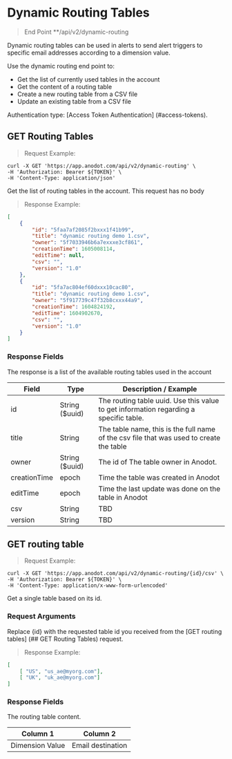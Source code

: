 # Dynamic Routing Tables

> End Point **/api/v2/dynamic-routing

Dynamic routing tables can be used in alerts to send alert triggers to specific email addresses according to a dimension value.

Use the dynamic routing end point to:

* Get the list of currently used tables in the account
* Get the content of a routing table
* Create a new routing table from a CSV file
* Update an existing table from a CSV file

Authentication type: [Access Token Authentication] (#access-tokens).

## GET Routing Tables

> Request Example: 

```shell
curl -X GET 'https://app.anodot.com/api/v2/dynamic-routing' \
-H 'Authorization: Bearer ${TOKEN}' \
-H 'Content-Type: application/json'
```

Get the list of routing tables in the account.
This request has no body

> Response Example:

```json
[
    {
        "id": "5faa7af2085f2bxxx1f41b99",
        "title": "dynamic routing demo 1.csv",
        "owner": "5f7033946b6a7exxxe3cf861",
        "creationTime": 1605008114,
        "editTime": null,
        "csv": "",
        "version": "1.0"
    },
    {
        "id": "5fa7ac804ef60dxxx10cac80",
        "title": "dynamic routing demo 1.csv",
        "owner": "5f917739c47f32b8cxxx44a9",
        "creationTime": 1604824192,
        "editTime": 1604902670,
        "csv": "",
        "version": "1.0"
    }
]
```

### Response Fields

The response is a list of the available routing tables used in the account</br>

Field | Type | Description / Example
-|-|-
id | String ($uuid) | The routing table uuid. Use this value to get information regarding a specific table.
title | String | The table name, this is the full name of the csv file that was used to create the table
owner | String ($uuid) | The id of The table owner in Anodot.
creationTime | epoch | Time the table was created in Anodot
editTime | epoch | Time the last update was done on the table in Anodot
csv | String | TBD
version | String | TBD

## GET routing table

> Request Example: 

```shell
curl -X GET 'https://app.anodot.com/api/v2/dynamic-routing/{id}/csv' \
-H 'Authorization: Bearer ${TOKEN}' \
-H 'Content-Type: application/x-www-form-urlencoded'
```

Get a single table based on its id.

### Request Arguments

Replace {id} with the requested table id you received from the [GET routing tables] (## GET Routing Tables) request.

> Response Example:

```json
[
    [ "US", "us_ae@myorg.com"],
    [ "UK", "uk_ae@myorg.com"]
]
```

### Response Fields

The routing table content.

Column 1 | Column 2
-|-
Dimension Value | Email destination

